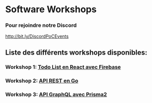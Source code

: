 # Software Workshops

### Pour rejoindre notre Discord
http://bit.ly/DiscordPoCEvents


## Liste des différents workshops disponibles:

### Workshop 1: [Todo List en React avec Firebase](./1.React)

### Workshop 2: [API REST en Go](./2.Go)

### Workshop 3: [API GraphQL avec Prisma2](./3.Prisma)
